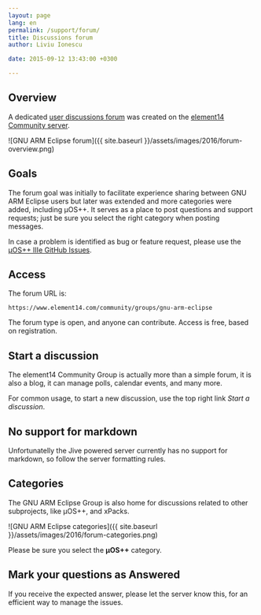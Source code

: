 ```yaml
---
layout: page
lang: en
permalink: /support/forum/
title: Discussions forum
author: Liviu Ionescu

date: 2015-09-12 13:43:00 +0300

---
```


## Overview

A dedicated [user discussions forum](https://www.element14.com/community/groups/gnu-arm-eclipse) was created on the [element14 Community server](https://www.element14.com/community/welcome).

![GNU ARM Eclipse forum]({{ site.baseurl }}/assets/images/2016/forum-overview.png)

## Goals

The forum goal was initially to facilitate experience sharing between GNU ARM Eclipse users but later was extended and more categories were added, including µOS++. It serves as a place to post questions and support requests; just be sure you select the right category when posting messages.

In case a problem is identified as bug or feature request, please use the [µOS++ IIIe GitHub Issues](https://github.com/micro-os-plus/micro-os-plus-iii/issues/).

## Access

The forum URL is:

`https://www.element14.com/community/groups/gnu-arm-eclipse`

The forum type is open, and anyone can contribute. Access is free, based on registration.

## Start a discussion

The element14 Community Group is actually more than a simple forum, it is also a blog, it can manage polls, calendar events, and many more.

For common usage, to start a new discussion, use the top right link _Start a discussion_.

## No support for markdown

Unfortunatelly the Jive powered server currently has no support for markdown, so follow the server formatting rules.

## Categories

The GNU ARM Eclipse Group is also home for discussions related to other subprojects, like µOS++, and xPacks.

![GNU ARM Eclipse categories]({{ site.baseurl }}/assets/images/2016/forum-categories.png)

Please be sure you select the **µOS++** category.

## Mark your questions as Answered

If you receive the expected answer, please let the server know this, for an efficient way to manage the issues.
